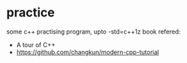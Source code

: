 # practice
some c++ practising program, upto -std=c++1z
book refered:
* A tour of C++
* https://github.com/changkun/modern-cpp-tutorial

